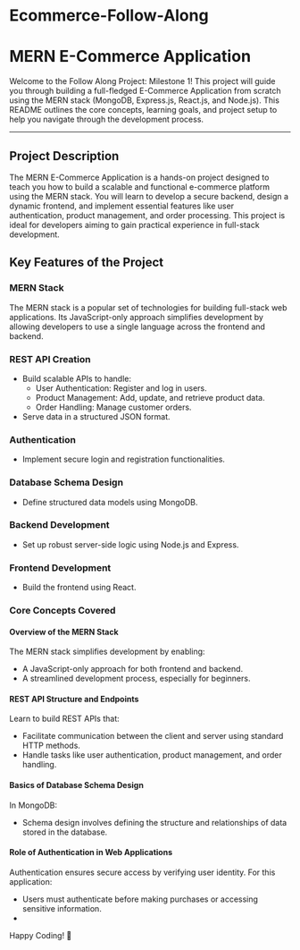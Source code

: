 # Ecommerce-Follow-Along
# MERN E-Commerce Application

Welcome to the Follow Along Project: Milestone 1! This project will guide you through building a full-fledged E-Commerce Application from scratch using the MERN stack (MongoDB, Express.js, React.js, and Node.js). This README outlines the core concepts, learning goals, and project setup to help you navigate through the development process.

---

## Project Description
The MERN E-Commerce Application is a hands-on project designed to teach you how to build a scalable and functional e-commerce platform using the MERN stack. You will learn to develop a secure backend, design a dynamic frontend, and implement essential features like user authentication, product management, and order processing. This project is ideal for developers aiming to gain practical experience in full-stack development.

## Key Features of the Project

### MERN Stack
The MERN stack is a popular set of technologies for building full-stack web applications. Its JavaScript-only approach simplifies development by allowing developers to use a single language across the frontend and backend.

### REST API Creation
- Build scalable APIs to handle:
  - User Authentication: Register and log in users.
  - Product Management: Add, update, and retrieve product data.
  - Order Handling: Manage customer orders.
- Serve data in a structured JSON format.

### Authentication
- Implement secure login and registration functionalities.

### Database Schema Design
- Define structured data models using MongoDB.

### Backend Development
- Set up robust server-side logic using Node.js and Express.

### Frontend Development
- Build the frontend using React.

### Core Concepts Covered

#### Overview of the MERN Stack
The MERN stack simplifies development by enabling:
- A JavaScript-only approach for both frontend and backend.
- A streamlined development process, especially for beginners.

#### REST API Structure and Endpoints
Learn to build REST APIs that:
- Facilitate communication between the client and server using standard HTTP methods.
- Handle tasks like user authentication, product management, and order handling.

#### Basics of Database Schema Design
In MongoDB:
- Schema design involves defining the structure and relationships of data stored in the database.

#### Role of Authentication in Web Applications
Authentication ensures secure access by verifying user identity. For this application:
- Users must authenticate before making purchases or accessing sensitive information.
- 
Happy Coding! 🎉

